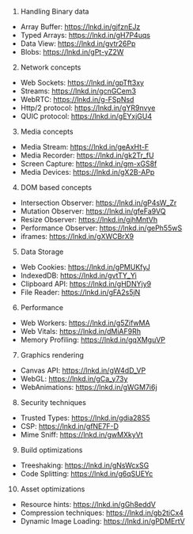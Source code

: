 1) Handling Binary data

- Array Buffer: https://lnkd.in/gjfznEJz
- Typed Arrays: https://lnkd.in/gH7P4uqs
- Data View: https://lnkd.in/gvtr26Pp
- Blobs: https://lnkd.in/gPt-yZ2W

2) Network concepts

- Web Sockets: https://lnkd.in/gpTft3xy
- Streams: https://lnkd.in/gcnGCem3
- WebRTC: https://lnkd.in/g-FSpNsd
- Http/2 protocol: https://lnkd.in/gYR9nvye
- QUIC protocol: https://lnkd.in/gEYxjGU4

3) Media concepts

- Media Stream: https://lnkd.in/geAxHt-F
- Media Recorder: https://lnkd.in/gk2Tr_fU
- Screen Capture: https://lnkd.in/gm-xGS8f
- Media Devices: https://lnkd.in/gX2B-APp

4) DOM based concepts

- Intersection Observer: https://lnkd.in/gP4sW_Zr
- Mutation Observer: https://lnkd.in/gfeFa9VQ
- Resize Observer: https://lnkd.in/gjhMntVh
- Performance Observer: https://lnkd.in/gePh55wS
- iframes: https://lnkd.in/gXWCBrX9

5) Data Storage

- Web Cookies: https://lnkd.in/gPMUKfyJ
- IndexedDB: https://lnkd.in/gvtTY_Yi
- Clipboard API: https://lnkd.in/gHDNYjy9
- File Reader: https://lnkd.in/gFA2s5jN

6) Performance

- Web Workers: https://lnkd.in/g5ZifwMA
- Web Vitals: https://lnkd.in/dMiAF9Rh
- Memory Profiling: https://lnkd.in/gqXMguVP

7) Graphics rendering

- Canvas API: https://lnkd.in/gW4dD_VP
- WebGL: https://lnkd.in/gCa_y73y
- WebAnimations: https://lnkd.in/gWGM7i6j

8) Security techniques

- Trusted Types: https://lnkd.in/gdia28S5
- CSP: https://lnkd.in/gfNE7F-D
- Mime Sniff: https://lnkd.in/gwMXkyVt

9) Build optimizations

- Treeshaking: https://lnkd.in/gNsWcxSG
- Code Splitting: https://lnkd.in/g6qSUEYc

10) Asset optimizations

- Resource hints: https://lnkd.in/gGh8eddV
- Compression techniques: https://lnkd.in/gb2tiCx4
- Dynamic Image Loading: https://lnkd.in/gPDMErtV
